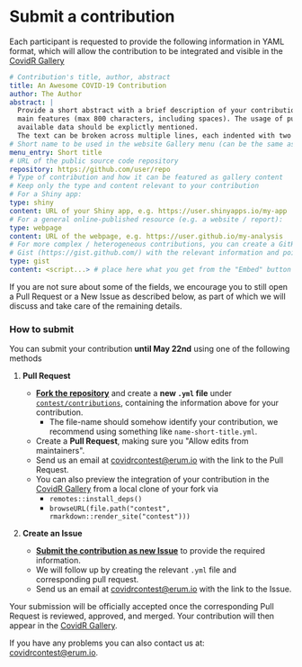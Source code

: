 # Submit a contribution

Each participant is requested to provide the following information in YAML format, which will allow the contribution to be integrated and visible in the [CovidR Gallery](https://milano-r.github.io/erum2020-covidr-contest)

``` yaml
# Contribution's title, author, abstract
title: An Awesome COVID-19 Contribution
author: The Author
abstract: |
  Provide a short abstract with a brief description of your contribution and its
  main features (max 800 characters, including spaces). The usage of publicly 
  available data should be explictly mentioned.
  The text can be broken across multiple lines, each indented with two spaces.
# Short name to be used in the website Gallery menu (can be the same as title)
menu_entry: Short title
# URL of the public source code repository
repository: https://github.com/user/repo
# Type of contribution and how it can be featured as gallery content
# Keep only the type and content relevant to your contribution
# For a Shiny app:
type: shiny
content: URL of your Shiny app, e.g. https://user.shinyapps.io/my-app
# For a general online-published resource (e.g. a website / report):
type: webpage
content: URL of the webpage, e.g. https://user.github.io/my-analysis
# For more complex / heterogeneous contributions, you can create a GitHub
# Gist (https://gist.github.com/) with the relevant information and pointers:
type: gist
content: <script...> # place here what you get from the "Embed" button
```

If you are not sure about some of the fields, we encourage you to still open a Pull Request or a New Issue as described below, as part of which we will discuss and take care of the remaining details.

### How to submit

You can submit your contribution **until May 22nd** using one of the following methods

1. **Pull Request**
    - [**Fork the repository**](https://github.com/Milano-R/erum2020-covidr-contest/fork) and create a **new `.yml` file** under [`contest/contributions`](https://github.com/Milano-R/erum2020-covidr-contest/tree/master/contest/contributions), containing the information above for your contribution.
      - The file-name should somehow identify your contribution, we recommend using something like `name-short-title.yml`.
    - Create a **Pull Request**, making sure you "Allow edits from maintainers".
    - Send us an email at [covidrcontest@erum.io](mailto:covidrcontest@erum.io) with the link to the Pull Request.
    - You can also preview the integration of your contribution in the [CovidR Gallery](https://milano-r.github.io/erum2020-covidr-contest) from a local clone of your fork via
      - `remotes::install_deps()`
      - `browseURL(file.path("contest", rmarkdown::render_site("contest")))`

2. **Create an Issue**
    - [**Submit the contribution as new Issue**](https://github.com/Milano-R/erum2020-covidr-contest/issues/new/choose) to provide the required information.
    - We will follow up by creating the relevant `.yml` file and corresponding pull request.
    - Send us an email at [covidrcontest@erum.io](mailto:covidrcontest@erum.io) with the link to the Issue.

Your submission will be officially accepted once the corresponding Pull Request is reviewed, approved, and merged. Your contribution will then appear in the [CovidR Gallery](https://milano-r.github.io/erum2020-covidr-contest).

If you have any problems you can also contact us at: [covidrcontest@erum.io](mailto:covidrcontest@erum.io).
